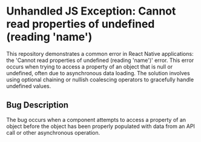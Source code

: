 # Unhandled JS Exception: Cannot read properties of undefined (reading 'name')

This repository demonstrates a common error in React Native applications: the 'Cannot read properties of undefined (reading 'name')' error. This error occurs when trying to access a property of an object that is null or undefined, often due to asynchronous data loading.  The solution involves using optional chaining or nullish coalescing operators to gracefully handle undefined values.

## Bug Description
The bug occurs when a component attempts to access a property of an object before the object has been properly populated with data from an API call or other asynchronous operation.